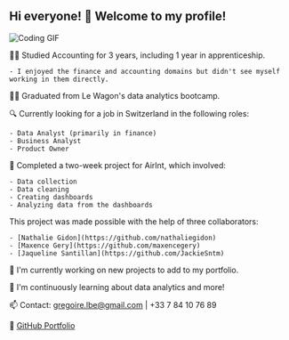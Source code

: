## Hi everyone! 👋 Welcome to my profile!

![Coding GIF](https://media.giphy.com/media/v1.Y2lkPTc5MGI3NjExb3pxZXdha21kZWRxazljbTUwcWd2cHJjdW8zNW8zeDBxYTdpNGVhdSZlcD12MV9pbnRlcm5hbF9naWZfYnlfaWQmY3Q9Zw/xT9IgG50Fb7Mi0prBC/giphy.gif)

👩‍🎓 Studied Accounting for 3 years, including 1 year in apprenticeship.

    - I enjoyed the finance and accounting domains but didn't see myself working in them directly.

👩‍🎓 Graduated from Le Wagon's data analytics bootcamp.

🔍 Currently looking for a job in Switzerland in the following roles:

    - Data Analyst (primarily in finance)
    - Business Analyst
    - Product Owner

🔭 Completed a two-week project for AirInt, which involved:
    
    - Data collection
    - Data cleaning
    - Creating dashboards
    - Analyzing data from the dashboards
  This project was made possible with the help of three collaborators:
    
    - [Nathalie Gidon](https://github.com/nathaliegidon)
    - [Maxence Gery](https://github.com/maxencegery)
    - [Jaqueline Santillan](https://github.com/JackieSntm)

🔭 I'm currently working on new projects to add to my portfolio.

🌱 I'm continuously learning about data analytics and more!

📫 Contact: gregoire.lbe@gmail.com | +33 7 84 10 76 89

🔗 [GitHub Portfolio](WIP)
